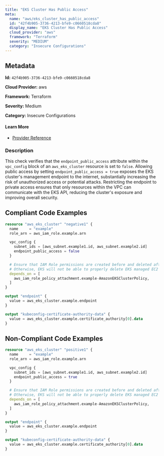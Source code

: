 ```yaml
---
title: "EKS Cluster Has Public Access"
meta:
  name: "aws/eks_cluster_has_public_access"
  id: "42f4b905-3736-4213-bfe9-c0660518cda8"
  display_name: "EKS Cluster Has Public Access"
  cloud_provider: "aws"
  framework: "Terraform"
  severity: "MEDIUM"
  category: "Insecure Configurations"
---
```

## Metadata

**Id:** `42f4b905-3736-4213-bfe9-c0660518cda8`

**Cloud Provider:** aws

**Framework:** Terraform

**Severity:** Medium

**Category:** Insecure Configurations

#### Learn More

 - [Provider Reference](https://registry.terraform.io/providers/hashicorp/aws/latest/docs/resources/eks_cluster)

### Description

 This check verifies that the `endpoint_public_access` attribute within the `vpc_config` block of an `aws_eks_cluster` resource is set to `false`. Allowing public access by setting `endpoint_public_access = true` exposes the EKS cluster's management endpoint to the internet, substantially increasing the risk of unauthorized access or potential attacks. Restricting the endpoint to private access ensures that only resources within the VPC can communicate with the EKS API, reducing the cluster's exposure and improving overall security.


## Compliant Code Examples
```terraform
resource "aws_eks_cluster" "negative1" {
  name     = "example"
  role_arn = aws_iam_role.example.arn

  vpc_config {
    subnet_ids = [aws_subnet.example1.id, aws_subnet.example2.id]
    endpoint_public_access = false
  }

  # Ensure that IAM Role permissions are created before and deleted after EKS Cluster handling.
  # Otherwise, EKS will not be able to properly delete EKS managed EC2 infrastructure such as Security Groups.
  depends_on = [
    aws_iam_role_policy_attachment.example-AmazonEKSClusterPolicy,
  ]
}

output "endpoint" {
  value = aws_eks_cluster.example.endpoint
}

output "kubeconfig-certificate-authority-data" {
  value = aws_eks_cluster.example.certificate_authority[0].data
}
```
## Non-Compliant Code Examples
```terraform
resource "aws_eks_cluster" "positive1" {
  name     = "example"
  role_arn = aws_iam_role.example.arn

  vpc_config {
    subnet_ids = [aws_subnet.example1.id, aws_subnet.example2.id]
    endpoint_public_access = true
  }

  # Ensure that IAM Role permissions are created before and deleted after EKS Cluster handling.
  # Otherwise, EKS will not be able to properly delete EKS managed EC2 infrastructure such as Security Groups.
  depends_on = [
    aws_iam_role_policy_attachment.example-AmazonEKSClusterPolicy,
  ]
}

output "endpoint" {
  value = aws_eks_cluster.example.endpoint
}

output "kubeconfig-certificate-authority-data" {
  value = aws_eks_cluster.example.certificate_authority[0].data
}
```